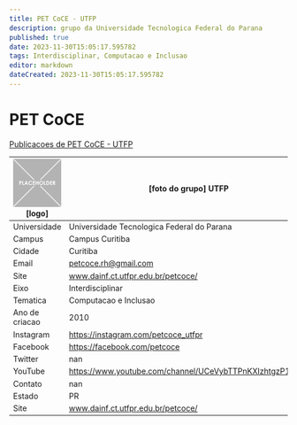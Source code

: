 ```yaml
---
title: PET CoCE - UTFP
description: grupo da Universidade Tecnologica Federal do Parana
published: true
date: 2023-11-30T15:05:17.595782
tags: Interdisciplinar, Computacao e Inclusao
editor: markdown
dateCreated: 2023-11-30T15:05:17.595782
---
```


# PET CoCE

[Publicacoes de PET CoCE - UTFP](/atividade/93PETCoCEUTFP/feed)

| ![placeholder.png](/placeholder.png) [logo] | [foto do grupo] UTFP         |
| ------------------------------------------- | ------------------------------------------------- |
| Universidade                                | Universidade Tecnologica Federal do Parana      |
| Campus                                      | Campus Curitiba            |
| Cidade                                      | Curitiba             |
| Email                                       | petcoce.rh@gmail.com             |
| Site                                        | www.dainf.ct.utfpr.edu.br/petcoce/              |
| Eixo                                        | Interdisciplinar              |
| Tematica                                    | Computacao e Inclusao          |
| Ano de criacao                              | 2010        |
| Instagram                                   | https://instagram.com/petcoce_utfpr         |
| Facebook                                    | https://facebook.com/petcoce          |
| Twitter                                     | nan           |
| YouTube                                     | https://www.youtube.com/channel/UCeVybTTPnKXIzhtgzP1fX2A           |
| Contato                                     | nan         |
| Estado                                      |  PR            |
| Site                                        | www.dainf.ct.utfpr.edu.br/petcoce/ |
